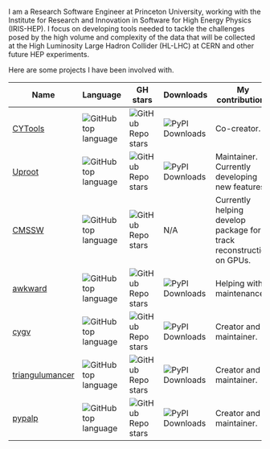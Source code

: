 I am a Research Software Engineer at Princeton University, working with the Institute for Research and Innovation in Software for High Energy Physics (IRIS-HEP). I focus on developing tools needed to tackle the challenges posed by the high volume and complexity of the data that will be collected at the High Luminosity Large Hadron Collider (HL-LHC) at CERN and other future HEP experiments.

Here are some projects I have been involved with.

| Name | Language | GH stars | Downloads | My contributions |
| --- | --- | --- | --- | --- |
| [CYTools](https://github.com/LiamMcAllisterGroup/cytools) | ![GitHub top language](https://img.shields.io/github/languages/top/LiamMcAllisterGroup/cytools) | ![GitHub Repo stars](https://img.shields.io/github/stars/LiamMcAllisterGroup/cytools) | ![PyPI Downloads](https://img.shields.io/pypi/dm/cytools) | Co-creator.
| [Uproot](https://github.com/scikit-hep/uproot5) | ![GitHub top language](https://img.shields.io/github/languages/top/scikit-hep/uproot) | ![GitHub Repo stars](https://img.shields.io/github/stars/scikit-hep/uproot) | ![PyPI Downloads](https://img.shields.io/pypi/dm/uproot) | Maintainer. Currently developing new features. |
| [CMSSW](https://github.com/cms-sw/cmssw) | ![GitHub top language](https://img.shields.io/github/languages/top/cms-sw/cmssw) | ![GitHub Repo stars](https://img.shields.io/github/stars/cms-sw/cmssw) | N/A | Currently helping develop package for track reconstruction on GPUs. |
| [awkward](https://github.com/scikit-hep/awkward) | ![GitHub top language](https://img.shields.io/github/languages/top/scikit-hep/awkward) | ![GitHub Repo stars](https://img.shields.io/github/stars/scikit-hep/awkward) | ![PyPI Downloads](https://img.shields.io/pypi/dm/awkward) | Helping with maintenance. |
| [cygv](https://github.com/ariostas/cygv) | ![GitHub top language](https://img.shields.io/github/languages/top/ariostas/cygv) | ![GitHub Repo stars](https://img.shields.io/github/stars/ariostas/cygv) | ![PyPI Downloads](https://img.shields.io/pypi/dm/cygv) | Creator and maintainer. |
| [triangulumancer](https://github.com/ariostas/triangulumancer) | ![GitHub top language](https://img.shields.io/github/languages/top/ariostas/triangulumancer) | ![GitHub Repo stars](https://img.shields.io/github/stars/ariostas/triangulumancer) | ![PyPI Downloads](https://img.shields.io/pypi/dm/cygv) | Creator and maintainer. |
| [pypalp](https://github.com/ariostas/pypalp) | ![GitHub top language](https://img.shields.io/github/languages/top/ariostas/pypalp) | ![GitHub Repo stars](https://img.shields.io/github/stars/ariostas/pypalp) | ![PyPI Downloads](https://img.shields.io/pypi/dm/pypalp) | Creator and maintainer. |




